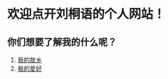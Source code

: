 <!DOCTYPE html>
<html lanh="zh-ch">
  <head>
       <meta charset="utf-8"/>
       <title>WELCOME TO LTY's WEBSITE!!</title>
  <head/>
  <body>
    <h1>欢迎点开刘桐语的个人网站！</h1>
    <h2>你们想要了解我的什么呢？</h2>
    <ol>
      <li><a href="https://baike.so.com/doc/1886754-1996236.html">我的故乡</a></li>
      <li><a href="https://sports.qq.com/nba/">我的爱好</a></li>
    </ol>
  </body>
  </html>

